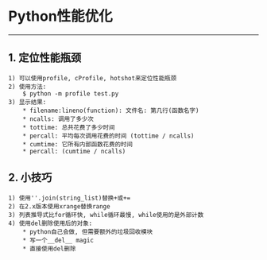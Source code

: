 # **Python性能优化**
***

## **1. 定位性能瓶颈**
    1) 可以使用profile, cProfile, hotshot来定位性能瓶颈
    2) 使用方法:
        $ python -m profile test.py
    3) 显示结果:
        * filename:lineno(function): 文件名: 第几行(函数名字)
        * ncalls: 调用了多少次
        * tottime: 总共花费了多少时间
        * percall: 平均每次调用花费的时间 (tottime / ncalls)
        * cumtime: 它所有内部函数花费的时间
        * percall: (cumtime / ncalls)

## **2. 小技巧**
    1) 使用''.join(string_list)替换+或+=
    2) 在2.x版本使用xrange替换range
    3) 列表推导式比for循环快, while循环最慢, while使用的是外部计数
    4) 使用del删除使用后的对象:
        * python自己会做, 但需要额外的垃圾回收模块
        * 写一个__del__ magic
        * 直接使用del删除
